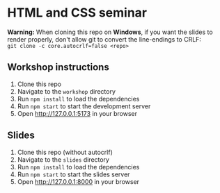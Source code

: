 # HTML and CSS seminar

**Warning:** When cloning this repo on **Windows**, if you want the slides to render properly, don't allow git to convert the line-endings to CRLF:  
`git clone -c core.autocrlf=false <repo>`

## Workshop instructions
1. Clone this repo  
2. Navigate to the `workshop` directory
3. Run `npm install` to load the dependencies
4. Run `npm start` to start the development server
5. Open http://127.0.0.1:5173 in your browser

## Slides
1. Clone this repo (without autocrlf)
2. Navigate to the `slides` directory
3. Run `npm install` to load the dependencies
4. Run `npm start` to start the slides server
5. Open http://127.0.0.1:8000 in your browser

